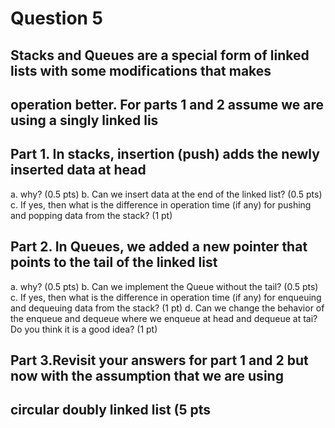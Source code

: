 # Question 5
## Stacks and Queues are a special form of linked lists with some modifications that makes
## operation better. For parts 1 and 2 assume we are using a singly linked lis
## Part 1. In stacks, insertion (push) adds the newly inserted data at head
a. why? (0.5 pts)
b. Can we insert data at the end of the linked list? (0.5 pts)
c. If yes, then what is the difference in operation time (if any) for pushing and
popping data from the stack? (1 pt)
## Part 2. In Queues, we added a new pointer that points to the tail of the linked list
a. why? (0.5 pts)
b. Can we implement the Queue without the tail? (0.5 pts)
c. If yes, then what is the difference in operation time (if any) for enqueuing and
dequeuing data from the stack? (1 pt)
d. Can we change the behavior of the enqueue and dequeue where we enqueue at
head and dequeue at tai? Do you think it is a good idea? (1 pt)
## Part 3.Revisit your answers for part 1 and 2 but now with the assumption that we are using
## circular doubly linked list (5 pts



